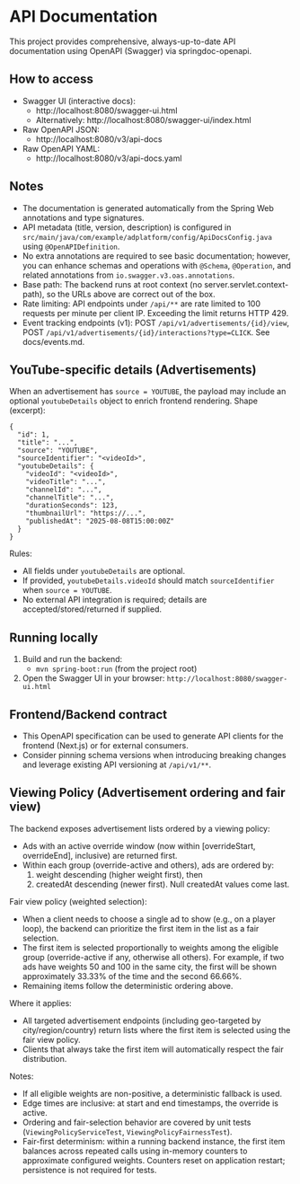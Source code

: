 # API Documentation

This project provides comprehensive, always-up-to-date API documentation using OpenAPI (Swagger) via springdoc-openapi.

## How to access

- Swagger UI (interactive docs):
  - http://localhost:8080/swagger-ui.html
  - Alternatively: http://localhost:8080/swagger-ui/index.html
- Raw OpenAPI JSON:
  - http://localhost:8080/v3/api-docs
- Raw OpenAPI YAML:
  - http://localhost:8080/v3/api-docs.yaml

## Notes

- The documentation is generated automatically from the Spring Web annotations and type signatures.
- API metadata (title, version, description) is configured in `src/main/java/com/example/adplatform/config/ApiDocsConfig.java` using `@OpenAPIDefinition`.
- No extra annotations are required to see basic documentation; however, you can enhance schemas and operations with `@Schema`, `@Operation`, and related annotations from `io.swagger.v3.oas.annotations`.
- Base path: The backend runs at root context (no server.servlet.context-path), so the URLs above are correct out of the box.
- Rate limiting: API endpoints under `/api/**` are rate limited to 100 requests per minute per client IP. Exceeding the limit returns HTTP 429.
- Event tracking endpoints (v1): POST `/api/v1/advertisements/{id}/view`, POST `/api/v1/advertisements/{id}/interactions?type=CLICK`. See docs/events.md.

## YouTube-specific details (Advertisements)

When an advertisement has `source = YOUTUBE`, the payload may include an optional `youtubeDetails` object to enrich frontend rendering. Shape (excerpt):

```
{
  "id": 1,
  "title": "...",
  "source": "YOUTUBE",
  "sourceIdentifier": "<videoId>",
  "youtubeDetails": {
    "videoId": "<videoId>",
    "videoTitle": "...",
    "channelId": "...",
    "channelTitle": "...",
    "durationSeconds": 123,
    "thumbnailUrl": "https://...",
    "publishedAt": "2025-08-08T15:00:00Z"
  }
}
```

Rules:
- All fields under `youtubeDetails` are optional.
- If provided, `youtubeDetails.videoId` should match `sourceIdentifier` when `source = YOUTUBE`.
- No external API integration is required; details are accepted/stored/returned if supplied.

## Running locally

1. Build and run the backend:
   - `mvn spring-boot:run` (from the project root)
2. Open the Swagger UI in your browser: `http://localhost:8080/swagger-ui.html`

## Frontend/Backend contract

- This OpenAPI specification can be used to generate API clients for the frontend (Next.js) or for external consumers.
- Consider pinning schema versions when introducing breaking changes and leverage existing API versioning at `/api/v1/**`.

## Viewing Policy (Advertisement ordering and fair view)

The backend exposes advertisement lists ordered by a viewing policy:
- Ads with an active override window (now within [overrideStart, overrideEnd], inclusive) are returned first.
- Within each group (override-active and others), ads are ordered by:
  1) weight descending (higher weight first), then
  2) createdAt descending (newer first). Null createdAt values come last.

Fair view policy (weighted selection):
- When a client needs to choose a single ad to show (e.g., on a player loop), the backend can prioritize the first item in the list as a fair selection.
- The first item is selected proportionally to weights among the eligible group (override-active if any, otherwise all others). For example, if two ads have weights 50 and 100 in the same city, the first will be shown approximately 33.33% of the time and the second 66.66%.
- Remaining items follow the deterministic ordering above.

Where it applies:
- All targeted advertisement endpoints (including geo-targeted by city/region/country) return lists where the first item is selected using the fair view policy.
- Clients that always take the first item will automatically respect the fair distribution.

Notes:
- If all eligible weights are non-positive, a deterministic fallback is used.
- Edge times are inclusive: at start and end timestamps, the override is active.
- Ordering and fair-selection behavior are covered by unit tests (`ViewingPolicyServiceTest`, `ViewingPolicyFairnessTest`).
- Fair-first determinism: within a running backend instance, the first item balances across repeated calls using in-memory counters to approximate configured weights. Counters reset on application restart; persistence is not required for tests.
